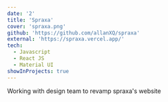 ```yaml
---
date: '2'
title: 'Spraxa'
cover: 'spraxa.png'
github: 'https://github.com/allanXQ/spraxa'
external: 'https://spraxa.vercel.app/'
tech:
  - Javascript
  - React JS
  - Material UI
showInProjects: true
---
```


Working with design team to revamp spraxa's website
